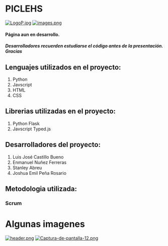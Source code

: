 # PICLEHS
[![LogoP.jpg](https://i.postimg.cc/d3XzVMGT/LogoP.jpg)](https://postimg.cc/sGYnTN6V)
[![images.png](https://i.postimg.cc/jj5QZDpt/images.png)](https://postimg.cc/3ksvwxrc)
#### Página aun en desarrollo.

##### Desarrolladores recuerden estudiarse el código antes de la presentación. Gracias

## Lenguajes utilizados en el proyecto:
1. Python
2. Javscript
3. HTML
4. CSS


## Librerias utilizadas en el proyecto:
1. Python Flask
2. Javscript Typed.js


## Desarrolladores del proyecto:
1. Luis José Castillo Bueno
2. Enmanuel Nuñez Ferreras
3. Stanley Abreu
4. Joshua Emil Peña Rosario

## Metodologia utilizada:
### Scrum

# Algunas imagenes
[![header.png](https://i.postimg.cc/pXHrPgXF/header.png)](https://postimg.cc/xq6nRpmf)
[![Captura-de-pantalla-12.png](https://i.postimg.cc/s26KrYYM/Captura-de-pantalla-12.png)](https://postimg.cc/Y4FQNmy7)
